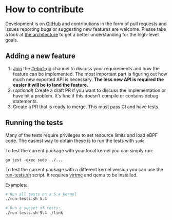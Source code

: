 # How to contribute

Development is on [GitHub](https://github.com/cilium/ebpf) and contributions in
the form of pull requests and issues reporting bugs or suggesting new features
are welcome. Please take a look at [the architecture](ARCHITECTURE.md) to get
a better understanding for the high-level goals.

## Adding a new feature

1. [Join](https://ebpf.io/slack) the
[#ebpf-go](https://cilium.slack.com/messages/ebpf-go) channel to discuss your requirements and how the feature can be implemented. The most important part is figuring out how much new exported API is necessary. **The less new API is required the easier it will be to land the feature.**
2. (*optional*) Create a draft PR if you want to discuss the implementation or have hit a problem. It's fine if this doesn't compile or contains debug statements.
3. Create a PR that is ready to merge. This must pass CI and have tests.

## Running the tests

Many of the tests require privileges to set resource limits and load eBPF code.
The easiest way to obtain these is to run the tests with `sudo`.

To test the current package with your local kernel you can simply run:
```
go test -exec sudo  ./...
```

To test the current package with a different kernel version you can use the [run-tests.sh](run-tests.sh) script.
It requires [virtme](https://github.com/amluto/virtme) and qemu to be installed.

Examples:

```bash
# Run all tests on a 5.4 kernel
./run-tests.sh 5.4

# Run a subset of tests:
./run-tests.sh 5.4 ./link
```

